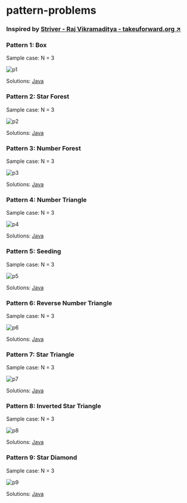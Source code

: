 # pattern-problems
### Inspired by [Striver - Raj Vikramaditya - takeuforward.org ↗️](https://takeuforward.org/)

### Pattern 1: Box
Sample case: N = 3

![p1](https://takeuforward.org/wp-content/uploads/2022/08/P1.png)

Solutions: [Java](https://github.com/uzayr-iqbal-hamid/pattern-problems/blob/main/Pattern%201%3A%20Box)

### Pattern 2: Star Forest
Sample case: N = 3

![p2](https://takeuforward.org/wp-content/uploads/2022/08/P2.png)

Solutions: [Java](https://github.com/uzayr-iqbal-hamid/pattern-problems/blob/main/Pattern%202%3A%20Star%20Forest)

### Pattern 3: Number Forest
Sample case: N = 3

![p3](https://takeuforward.org/wp-content/uploads/2022/08/P3.png)

Solutions: [Java](https://github.com/uzayr-iqbal-hamid/pattern-problems/blob/main/Pattern%203%3A%20Number%20Forest)

### Pattern 4: Number Triangle
Sample case: N = 3

![p4](https://takeuforward.org/wp-content/uploads/2022/08/P4.png)

Solutions: [Java](https://github.com/uzayr-iqbal-hamid/pattern-problems/blob/main/Pattern%204%3A%20Number%20Triangle)

### Pattern 5: Seeding
Sample case: N = 3

![p5](https://takeuforward.org/wp-content/uploads/2022/08/P5.png)

Solutions: [Java](https://github.com/uzayr-iqbal-hamid/pattern-problems/blob/main/Pattern%205%3A%20Seeding)

### Pattern 6: Reverse Number Triangle
Sample case: N = 3

![p6](https://takeuforward.org/wp-content/uploads/2022/08/P6.png)

Solutions: [Java](https://github.com/uzayr-iqbal-hamid/pattern-problems/blob/main/Pattern%206%3A%20Reverse%20Number%20Triangle)

### Pattern 7: Star Triangle
Sample case: N = 3

![p7](https://takeuforward.org/wp-content/uploads/2022/08/P7.png)

Solutions: [Java](https://github.com/uzayr-iqbal-hamid/pattern-problems/blob/main/Pattern%207%3A%20Star%20Triangle)

### Pattern 8: Inverted Star Triangle
Sample case: N = 3

![p8](https://takeuforward.org/wp-content/uploads/2022/08/P8.png)

Solutions: [Java](https://github.com/uzayr-iqbal-hamid/pattern-problems/blob/main/Pattern%208%3A%20Inverted%20Star%20Triangle)

### Pattern 9: Star Diamond
Sample case: N = 3

![p9](https://takeuforward.org/wp-content/uploads/2022/08/P9.png)

Solutions: [Java](https://github.com/uzayr-iqbal-hamid/pattern-problems/blob/main/Pattern%209%3A%20Start%20Diamond)
